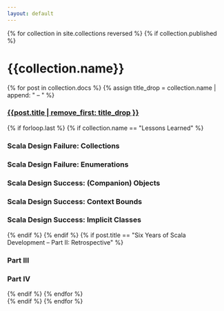 ```yaml
---
layout: default
---
```


<div class="wrapper">
{% for collection in site.collections reversed %}
{% if collection.published %}
<h1>{{collection.name}}</h1>
{% for post in collection.docs %}
  {% assign title_drop = collection.name | append: " – " %}
  <h3><a href="{{post.url | prepend: site.baseurl}}">{{post.title | remove_first: title_drop }}</a></h3>
  {% if forloop.last %}
    {% if collection.name == "Lessons Learned" %}
  <h3>Scala Design Failure: Collections</h3>
  <h3>Scala Design Failure: Enumerations</h3>
  <h3>Scala Design Success: (Companion) Objects</h3>
  <h3>Scala Design Success: Context Bounds</h3>
  <h3>Scala Design Success: Implicit Classes</h3>
    {% endif %}
  {% endif %}
  {% if post.title == "Six Years of Scala Development – Part II: Retrospective" %}
  <h3>Part III</h3>
  <h3>Part IV</h3>
  {% endif %}
{% endfor %}
<br/>
{% endif %}
{% endfor %}
</div>

